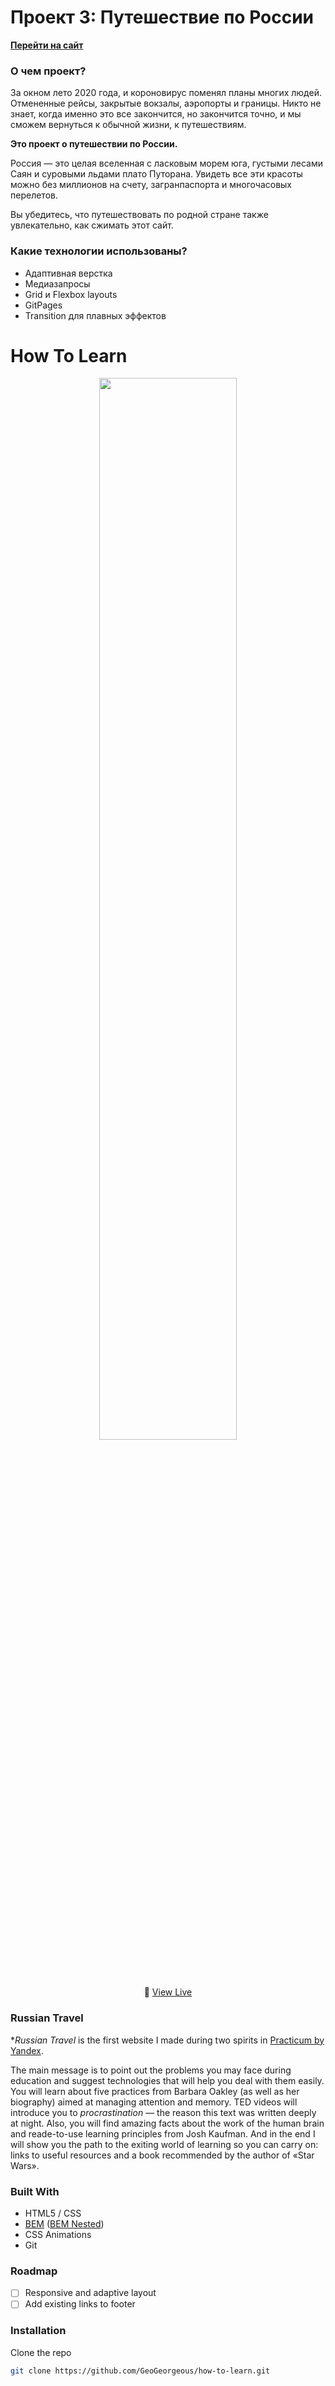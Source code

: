 # Проект 3: Путешествие по России
**[Перейти на сайт](https://geogeorgeous.github.io/russian-travel/index.html)**


### О чем проект?

За окном лето 2020 года, и короновирус поменял планы многих людей.
Отмененные рейсы, закрытые вокзалы, аэропорты и границы.
Никто не знает, когда именно это все закончится, но закончится точно, и мы сможем вернуться к обычной жизни, к путешествиям.

**Это проект о путешествии по России.**

Россия — это целая вселенная с ласковым морем юга, густыми лесами Саян и суровыми льдами плато Путорана. Увидеть все эти красоты можно без миллионов на счету, загранпаспорта и многочасовых перелетов.

Вы убедитесь, что путешествовать по родной стране также увлекательно, как сжимать этот сайт.


### Какие технологии использованы?
* Адаптивная верстка
* Медиазапросы
* Grid и Flexbox layouts
* GitPages
* Transition для плавных эффектов

# How To Learn

<p align="center" width="100%">
    <a href="https://geogeorgeous.github.io/how-to-learn/"><img width="66%" src="./README_COVER.gif"></a><br>
       🚀 <a href="https://geogeorgeous.github.io/how-to-learn/">View Live</a>
</p>


### Russian Travel
**Russian Travel* is the first website I made during two spirits in [Practicum by Yandex](https://praktikum.yandex.ru/).

The main message is to point out the problems you may face during education and suggest technologies that will help you deal with them easily. You will learn about five practices from Barbara Oakley (as well as her biography) aimed at managing attention and memory.
TED videos will introduce you to *procrastination* — the reason this text was written deeply at night. Also, you will find amazing facts about the work of the human brain and reade-to-use learning principles from Josh Kaufman. And in the end I will show you the path to the exiting world of learning so you can carry on: links to useful resources and a book recommended by the author of «Star Wars».

### Built With

  - HTML5 / CSS
  - [BEM](https://en.bem.info/) ([BEM Nested](https://en.bem.info/methodology/filestructure/#nested))
  - CSS Animations
  - Git

### Roadmap
- [ ] Responsive and adaptive layout
- [ ] Add existing links to footer

### Installation

Clone the repo
   ```sh
   git clone https://github.com/GeoGeorgeous/how-to-learn.git
   ```

